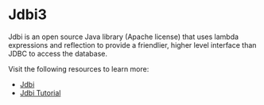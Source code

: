 # Jdbi3

Jdbi is an open source Java library (Apache license) that uses lambda expressions and reflection to provide a friendlier, higher level interface than JDBC to access the database.

Visit the following resources to learn more:

- [Jdbi](https://jdbi.org/)
- [Jdbi Tutorial](https://www.baeldung.com/jdbi)
